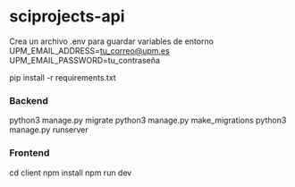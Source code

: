 # sciprojects-api

Crea un archivo .env para guardar variables de entorno
UPM_EMAIL_ADDRESS=tu_correo@upm.es
UPM_EMAIL_PASSWORD=tu_contraseña

pip install -r requirements.txt


### Backend
python3 manage.py migrate
python3 manage.py make_migrations
python3 manage.py runserver

### Frontend
cd client
npm install
npm run dev
